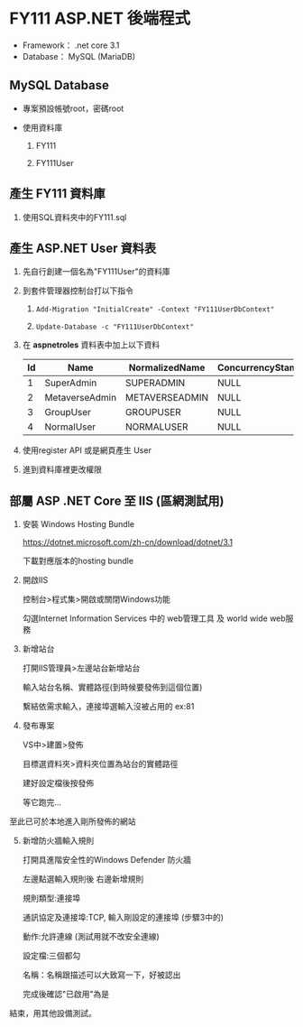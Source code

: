 # FY111 ASP.NET 後端程式
- Framework：   .net core 3.1
- Database：    MySQL (MariaDB)

## MySQL Database

- 專案預設帳號root，密碼root

- 使用資料庫

    1. FY111

    2. FY111User

## 產生 FY111 資料庫

1. 使用SQL資料夾中的FY111.sql

## 產生 ASP.NET User 資料表

1. 先自行創建一個名為"FY111User"的資料庫

2. 到套件管理器控制台打以下指令

    1. `Add-Migration "InitialCreate" -Context "FY111UserDbContext"`

    2. `Update-Database -c "FY111UserDbContext"`

3. 在 **aspnetroles** 資料表中加上以下資料

    Id|Name|NormalizedName|ConcurrencyStamp
    --|----|--------------|----------------
    1|SuperAdmin|SUPERADMIN|NULL
    2|MetaverseAdmin|METAVERSEADMIN|NULL
    3|GroupUser|GROUPUSER|NULL
    4|NormalUser|NORMALUSER|NULL

4. 使用register API 或是網頁產生 User

5. 進到資料庫裡更改權限

## 
## 部屬 ASP .NET Core 至 IIS (區網測試用)
1. 安裝 Windows Hosting Bundle

    https://dotnet.microsoft.com/zh-cn/download/dotnet/3.1
    
    下載對應版本的hosting bundle
    
2. 開啟IIS

    控制台>程式集>開啟或關閉Windows功能

	勾選Internet Information Services 中的 web管理工具 及 world wide web服務

3. 新增站台

    打開IIS管理員>左邊站台新增站台

	輸入站台名稱、實體路徑(到時候要發佈到這個位置)

	繫結依需求輸入，連接埠選輸入沒被占用的 ex:81

4. 發布專案

    VS中>建置>發佈

	目標選資料夾>資料夾位置為站台的實體路徑

	建好設定檔後按發佈

	等它跑完...

至此已可於本地進入剛所發佈的網站

5. 新增防火牆輸入規則

	打開具進階安全性的Windows Defender 防火牆

	左邊點選輸入規則後 右邊新增規則

	規則類型:連接埠

    通訊協定及連接埠:TCP, 輸入剛設定的連接埠 (步驟3中的)

	動作:允許連線 (測試用就不改安全連線)

	設定檔:三個都勾

	名稱：名稱跟描述可以大致寫一下，好被認出

	完成後確認"已啟用"為是

結束，用其他設備測試。
